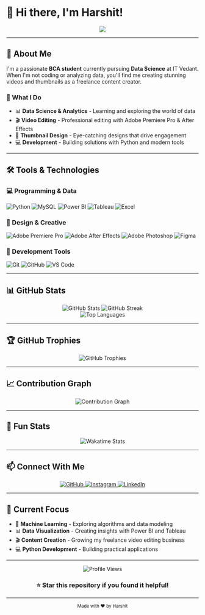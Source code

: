 # 👋 Hi there, I'm Harshit!

<div align="center">
  <img src="https://readme-typing-svg.vercel.app/?lines=BCA+Student+%7C+Data+Science+Learner+%7C+Freelancer;Video+Editor+%7C+Thumbnail+Designer+%7C+Developer;Machine+Learning+%7C+Python+%7C+Power+BI&center=true&width=500&height=50">
</div>

---

## 🚀 About Me

I'm a passionate **BCA student** currently pursuing **Data Science** at IT Vedant. When I'm not coding or analyzing data, you'll find me creating stunning videos and thumbnails as a freelance content creator.

### 🎯 What I Do
- 📊 **Data Science & Analytics** - Learning and exploring the world of data
- 🎬 **Video Editing** - Professional editing with Adobe Premiere Pro & After Effects
- 🎨 **Thumbnail Design** - Eye-catching designs that drive engagement
- 💻 **Development** - Building solutions with Python and modern tools

---

## 🛠️ Tools & Technologies

### 💻 Programming & Data
![Python](https://img.shields.io/badge/Python-3776AB?style=for-the-badge&logo=python&logoColor=white)
![MySQL](https://img.shields.io/badge/MySQL-4479A1?style=for-the-badge&logo=mysql&logoColor=white)
![Power BI](https://img.shields.io/badge/Power_BI-F2C811?style=for-the-badge&logo=power-bi&logoColor=black)
![Tableau](https://img.shields.io/badge/Tableau-E97627?style=for-the-badge&logo=tableau&logoColor=white)
![Excel](https://img.shields.io/badge/Excel-217346?style=for-the-badge&logo=microsoft-excel&logoColor=white)

### 🎨 Design & Creative
![Adobe Premiere Pro](https://img.shields.io/badge/Adobe_Premiere_Pro-9999FF?style=for-the-badge&logo=adobe-premiere-pro&logoColor=white)
![Adobe After Effects](https://img.shields.io/badge/Adobe_After_Effects-9999FF?style=for-the-badge&logo=adobe-after-effects&logoColor=white)
![Adobe Photoshop](https://img.shields.io/badge/Adobe_Photoshop-31A8FF?style=for-the-badge&logo=adobe-photoshop&logoColor=white)
![Figma](https://img.shields.io/badge/Figma-F24E1E?style=for-the-badge&logo=figma&logoColor=white)

### 🔧 Development Tools
![Git](https://img.shields.io/badge/Git-F05032?style=for-the-badge&logo=git&logoColor=white)
![GitHub](https://img.shields.io/badge/GitHub-100000?style=for-the-badge&logo=github&logoColor=white)
![VS Code](https://img.shields.io/badge/VS_Code-007ACC?style=for-the-badge&logo=visual-studio-code&logoColor=white)

---

## 📊 GitHub Stats

<div align="center">
  <img src="https://github-readme-stats.vercel.app/api?username=StanicX&show_icons=true&theme=radical" alt="GitHub Stats" />
  <img src="https://github-readme-streak-stats.herokuapp.com/?user=StanicX&theme=radical" alt="GitHub Streak" />
</div>

<div align="center">
  <img src="https://github-readme-stats.vercel.app/api/top-langs/?username=StanicX&layout=compact&theme=radical" alt="Top Languages" />
</div>

---

## 🏆 GitHub Trophies

<div align="center">
  <img src="https://github-profile-trophy.vercel.app/?username=StanicX&theme=radical&no-frame=false&no-bg=true&margin-w=4" alt="GitHub Trophies" />
</div>

---

## 📈 Contribution Graph

<div align="center">
  <img src="https://github-readme-activity-graph.vercel.app/graph?username=StanicX&theme=radical" alt="Contribution Graph" />
</div>

---

## 🌟 Fun Stats

<div align="center">
  <img src="https://github-readme-stats.vercel.app/api/wakatime?username=StanicX&theme=radical" alt="Wakatime Stats" />
</div>

---

## 📫 Connect With Me

<div align="center">
  <a href="https://github.com/harshit-codes" target="_blank">
    <img src="https://img.shields.io/badge/GitHub-100000?style=for-the-badge&logo=github&logoColor=white" alt="GitHub" />
  </a>
  <a href="https://instagram.com/[your_username_here]" target="_blank">
    <img src="https://img.shields.io/badge/Instagram-E4405F?style=for-the-badge&logo=instagram&logoColor=white" alt="Instagram" />
  </a>
  <a href="https://linkedin.com/in/[your_username_here]" target="_blank">
    <img src="https://img.shields.io/badge/LinkedIn-0077B5?style=for-the-badge&logo=linkedin&logoColor=white" alt="LinkedIn" />
  </a>
</div>

---

## 🎯 Current Focus

- 🔬 **Machine Learning** - Exploring algorithms and data modeling
- 📊 **Data Visualization** - Creating insights with Power BI and Tableau
- 🎬 **Content Creation** - Growing my freelance video editing business
- 💻 **Python Development** - Building practical applications

---

<div align="center">
  <img src="https://komarev.com/ghpvc/?username=StanicX&style=flat-square&color=blue" alt="Profile Views" />
  
  ### ⭐ Star this repository if you found it helpful!
</div>

---

<div align="center">
  <sub>Made with ❤️ by Harshit</sub>
</div> 